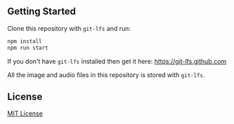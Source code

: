 

## Getting Started

Clone this repository with `git-lfs` and run:

```bash
npm install
npm run start
```

If you don't have `git-lfs` installed then get it here: https://git-lfs.github.com

All the image and audio files in this repository is stored with `git-lfs`.


## License

[MIT License](https://github.com/ourcade/phaser3-dungeon-crawler-starter/blob/master/LICENSE)
